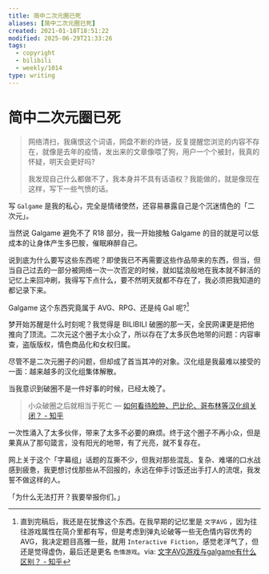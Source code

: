 ```yaml
---
title: 简中二次元圈已死
aliases: [简中二次元圈已死]
created: 2021-01-18T18:51:22
modified: 2025-06-29T21:33:26
tags:
  - copyright
  - bilibili
  - weekly/1014
type: writing
---
```


# 简中二次元圈已死

> 网络清扫，我痛恨这个词语，网盘不断的炸链，反复提醒您浏览的内容不存在，就像是去年的疫情，发出来的文章像喂了狗，用户一个个被封，我真的怀疑，明天会更好吗?
>
> 我发现自己什么都做不了，我本身并不具有话语权？我能做的，就是像现在这样，写下一些气愤的话。

写 `Galgame` 是我的私心，完全是情绪使然，还容易暴露自己是个沉迷情色的「二次元」。

当然说 Galgame 避免不了 R18 部分，我一开始接触 Galgame 的目的就是可以低成本的让身体产生多巴胺，催眠麻醉自己。

说到底为什么要写这些东西呢？即使我已不再需要这些作品带来的东西，但当，但当自己过去的一部分被网络一次一次否定的时候，就如猛浪般地在我本就不鲜活的记忆上来回冲刷，我得写下点什么，要不然明天就都不存在了，我必须把我知道的都记录下来。

Galgame 这个东西究竟属于 AVG、RPG、还是纯 Gal 呢?[^why-this-title]

梦开始苏醒是什么时刻呢？我觉得是 BILIBILI 破圈的那一天，全民网课更是把他推向了顶流。二次元这个圈子太小众了，所以存在了太多灰色地带的问题：内容审查，盗版版权，情色商品化和女权归属。

尽管不是二次元圈子的问题，但却成了首当其冲的对象。汉化组是我最难以接受的一面：越来越多的汉化组集体解散。

当我意识到破圈不是一件好事的时候，已经太晚了。

> 小众破圈之后就相当于死亡
> — [如何看待脸肿、巴比伦、哥布林等汉化组关闭？ - 知乎](https://www.zhihu.com/question/456409506)

一次性涌入了太多伙伴，带来了太多不必要的麻烦。终于这个圈子不再小众，但是果真从了那句箴言，没有阳光的地带，有了光亮，就不复存在。

网上关于这个「字幕组」话题的互撕不少，但我对那些混乱、复杂、难堪的口水战感到疲惫，我更想讨伐那些从不回报的，永远在伸手讨饭还出手打人的流氓，我发誓不做这样的人。

「为什么无法打开？我要举报你们。」

[^why-this-title]: 直到完稿后，我还是在犹豫这个东西。在我早期的记忆里是 `文字AVG` ，因为往往游戏属性在简介里都有写，但是考虑到弹丸论破等一些无色情内容优秀的 AVG，我决定题目高雅一些，就用 `Interactive Fiction`，感觉老洋气了，但还是觉得虚伪，最后还是更名 `色情游戏`。via: [文字AVG游戏与galgame有什么区别？ - 知乎](https://www.zhihu.com/question/286784507)
